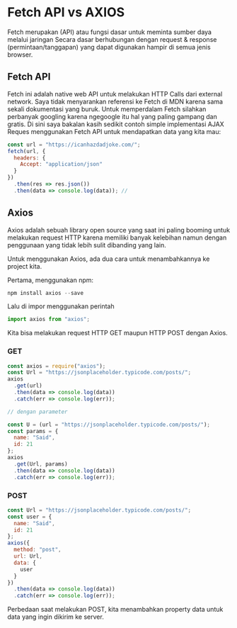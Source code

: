 # Fetch API vs AXIOS

Fetch merupakan (API) atau fungsi dasar untuk meminta sumber daya melalui jaringan Secara dasar berhubungan dengan request & response (permintaan/tanggapan) yang dapat digunakan hampir di semua jenis browser.

## Fetch API

Fetch ini adalah native web API untuk melakukan HTTP Calls dari external network. Saya tidak menyarankan referensi ke Fetch di MDN karena sama sekali dokumentasi yang buruk. Untuk memperdalam Fetch silahkan perbanyak googling karena ngegoogle itu hal yang paling gampang dan gratis. Di sini saya bakalan kasih sedikit contoh simple implementasi AJAX Reques menggunakan Fetch API untuk mendapatkan data yang kita mau:

```js
const url = "https://icanhazdadjoke.com/";
fetch(url, {
  headers: {
    Accept: "application/json"
  }
})
  .then(res => res.json())
  .then(data => console.log(data)); //
```

## Axios

Axios adalah sebuah library open source yang saat ini paling booming untuk melakukan request HTTP karena memiliki banyak kelebihan namun dengan penggunaan yang tidak lebih sulit dibanding yang lain.

Untuk menggunakan Axios, ada dua cara untuk menambahkannya ke project kita.

Pertama, menggunakan npm:

```js
npm install axios --save
```

Lalu di impor menggunakan perintah

```js
import axios from "axios";
```

Kita bisa melakukan request HTTP GET maupun HTTP POST dengan Axios.

### GET

```js
const axios = require("axios");
const Url = "https://jsonplaceholder.typicode.com/posts/";
axios
  .get(url)
  .then(data => console.log(data))
  .catch(err => console.log(err));

// dengan parameter

const U = (url = "https://jsonplaceholder.typicode.com/posts/");
const params = {
  name: "Said",
  id: 21
};
axios
  .get(Url, params)
  .then(data => console.log(data))
  .catch(err => console.log(err));
```

### POST

```js
const Url = "https://jsonplaceholder.typicode.com/posts/";
const user = {
  name: "Said",
  id: 21
};
axios({
  method: "post",
  url: Url,
  data: {
    user
  }
})
  .then(data => console.log(data))
  .catch(err => console.log(err));
```

Perbedaan saat melakukan POST, kita menambahkan property data untuk data yang ingin dikirim ke server.

